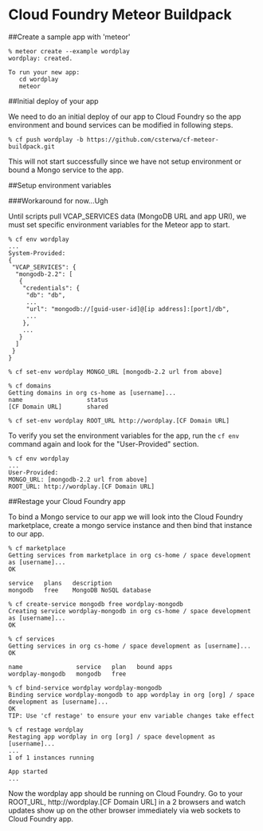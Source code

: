 Cloud Foundry Meteor Buildpack
==============================

##Create a sample app with 'meteor'

```
% meteor create --example wordplay
wordplay: created.

To run your new app:
   cd wordplay
   meteor
```

##Initial deploy of your app

We need to do an initial deploy of our app to Cloud Foundry so the app environment and bound services can be modified in following steps.

```
% cf push wordplay -b https://github.com/csterwa/cf-meteor-buildpack.git
```

This will not start successfully since we have not setup environment or bound a Mongo service to the app.

##Setup environment variables

###Workaround for now...Ugh

Until scripts pull VCAP_SERVICES data (MongoDB URL and app URI), we must set specific environment variables for the Meteor app to start.

```
% cf env wordplay
...
System-Provided:
{
 "VCAP_SERVICES": {
  "mongodb-2.2": [
   {
    "credentials": {
     "db": "db",
     ...
     "url": "mongodb://[guid-user-id]@[ip address]:[port]/db",
     ...
    },
    ...
   }
  ]
 }
}

% cf set-env wordplay MONGO_URL [mongodb-2.2 url from above]

% cf domains
Getting domains in org cs-home as [username]...
name                  status
[CF Domain URL]       shared

% cf set-env wordplay ROOT_URL http://wordplay.[CF Domain URL]
```

To verify you set the environment variables for the app, run the `cf env` command again and look for the "User-Provided" section.

```
% cf env wordplay
...
User-Provided:
MONGO_URL: [mongodb-2.2 url from above]
ROOT_URL: http://wordplay.[CF Domain URL]
```

##Restage your Cloud Foundry app

To bind a Mongo service to our app we will look into the Cloud Foundry marketplace, create a mongo service instance and then bind that instance to our app.

```
% cf marketplace
Getting services from marketplace in org cs-home / space development as [username]...
OK

service   plans   description
mongodb   free    MongoDB NoSQL database

% cf create-service mongodb free wordplay-mongodb
Creating service wordplay-mongodb in org cs-home / space development as [username]...
OK

% cf services
Getting services in org cs-home / space development as [username]...
OK

name               service   plan   bound apps
wordplay-mongodb   mongodb   free

% cf bind-service wordplay wordplay-mongodb
Binding service wordplay-mongodb to app wordplay in org [org] / space development as [username]...
OK
TIP: Use 'cf restage' to ensure your env variable changes take effect

% cf restage wordplay
Restaging app wordplay in org [org] / space development as [username]...
...
1 of 1 instances running

App started
...
```

Now the wordplay app should be running on Cloud Foundry. Go to your ROOT_URL, http://wordplay.[CF Domain URL] in a 2 browsers and watch updates show up on the other browser immediately via web sockets to Cloud Foundry app.
